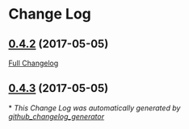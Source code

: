# Change Log

## [0.4.2](https://github.com/blast-project/BlastExtras/tree/0.4.2) (2017-05-05)
[Full Changelog](https://github.com/blast-project/BlastExtras/compare/0.4.3...0.4.2)

## [0.4.3](https://github.com/blast-project/BlastExtras/tree/0.4.3) (2017-05-05)


\* *This Change Log was automatically generated by [github_changelog_generator](https://github.com/skywinder/Github-Changelog-Generator)*